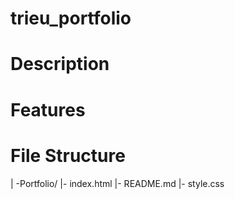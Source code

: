# trieu_portfolio

# Description

# Features

# File Structure

| -Portfolio/
|- index.html
|- README.md
|- style.css
